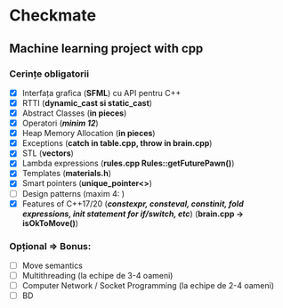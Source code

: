 # Checkmate
## Machine learning project with cpp

### Cerințe obligatorii

* [x] Interfața grafica (**SFML**) cu API pentru C++
* [x] RTTI (**dynamic_cast si static_cast**)
* [x] Abstract Classes (**in pieces**)
* [x] Operatori (***minim 12***)
* [x] Heap Memory Allocation (**in pieces**)
* [x] Exceptions (**catch in table.cpp, throw in brain.cpp**)
* [x] STL (**vectors**)
* [x] Lambda expressions (**rules.cpp Rules::getFuturePawn()**)
* [x] Templates (**materials.h**)
* [x] Smart pointers (**unique_pointer<>**)
* [ ] Design patterns (maxim 4: )
* [x] Features of C++17/20 (***constexpr, consteval, constinit, fold expressions, init statement for if/switch, etc***) (**brain.cpp -> isOkToMove()**)

### Opțional => Bonus:
* [ ] Move semantics
* [ ] Multithreading (la echipe de 3-4 oameni)
* [ ] Computer Network / Socket Programming (la echipe de 2-4 oameni)
* [ ] BD
